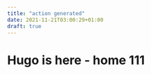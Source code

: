 ```yaml
---
title: "action generated"
date: 2021-11-21T03:00:29+01:00
draft: true
---
```




# Hugo is here - home 111